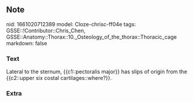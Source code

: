 ## Note
nid: 1661020712389
model: Cloze-chrisc-ff04e
tags: GSSE::!Contributor::Chris_Chen, GSSE::Anatomy::Thorax::10._Osteology_of_the_thorax::Thoracic_cage
markdown: false

### Text
<div class='toggle'>
  Lateral to the sternum, {{c1::pectoralis major}} has slips of
  origin from the {{c2::upper six costal cartilages::where?}}.
</div>

### Extra

